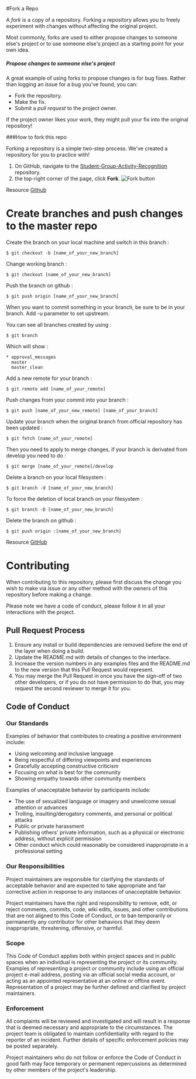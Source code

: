 #Fork a Repo 

A *fork* is a copy of a repository. Forking a repository allows you to freely experiment with changes without affecting the original project.

Most commonly, forks are used to either propose changes to someone else's project or to use someone else's project as a starting point for your own idea.

##### Propose changes to someone else's project

A great example of using forks to propose changes is for bug fixes. Rather than logging an issue for a bug you've found, you can:

- Fork the repository.
- Make the fix.
- Submit a *pull request* to the project owner.

If the project owner likes your work, they might pull your fix into the original repository!

###How to fork this repo

Forking a repository is a simple two-step process. We've created a repository for you to practice with!

1. On GitHub, navigate to the [Student-Group-Activity-Recognition](https://github.com/prateekiiest/Student-Group-Activity-Recognition) repository.
2. the top-right corner of the page, click **Fork**. ![Fork button](https://help.github.com/assets/images/help/repository/fork_button.jpg)

Resource [Github](https://help.github.com/articles/fork-a-repo/)



# Create branches and push changes to the master repo

Create the branch on your local machine and switch in this branch :

```
$ git checkout -b [name_of_your_new_branch]
```

Change working branch :

```
$ git checkout [name_of_your_new_branch]
```

Push the branch on github :

```
$ git push origin [name_of_your_new_branch]
```

When you want to commit something in your branch, be sure to be in your branch. Add -u parameter to set upstream.

You can see all branches created by using :

```
$ git branch
```

Which will show :

```
* approval_messages
  master
  master_clean
```

Add a new remote for your branch :

```
$ git remote add [name_of_your_remote] 
```

Push changes from your commit into your branch :

```
$ git push [name_of_your_new_remote] [name_of_your_branch]
```

Update your branch when the original branch from official repository has been updated :

```
$ git fetch [name_of_your_remote]
```

Then you need to apply to merge changes, if your branch is derivated from develop you need to do :

```
$ git merge [name_of_your_remote]/develop
```

Delete a branch on your local filesystem :

```
$ git branch -d [name_of_your_new_branch]
```

To force the deletion of local branch on your filesystem :

```
$ git branch -D [name_of_your_new_branch]
```

Delete the branch on github :

```
$ git push origin :[name_of_your_new_branch]
```

Resource [GitHub](https://github.com/Kunena/Kunena-Forum/wiki/Create-a-new-branch-with-git-and-manage-branches)

# Contributing

When contributing to this repository, please first discuss the change you wish to make via issue or any other method with the owners of this repository before making a change. 

Please note we have a code of conduct, please follow it in all your interactions with the project.

## Pull Request Process

1. Ensure any install or build dependencies are removed before the end of the layer when doing a 
   build.
2. Update the README.md with details of changes to the interface.
3. Increase the version numbers in any examples files and the README.md to the new version that this
   Pull Request would represent. 
4. You may merge the Pull Request in once you have the sign-off of two other developers, or if you 
   do not have permission to do that, you may request the second reviewer to merge it for you.

## Code of Conduct

### Our Standards

Examples of behavior that contributes to creating a positive environment
include:

* Using welcoming and inclusive language
* Being respectful of differing viewpoints and experiences
* Gracefully accepting constructive criticism
* Focusing on what is best for the community
* Showing empathy towards other community members

Examples of unacceptable behavior by participants include:

* The use of sexualized language or imagery and unwelcome sexual attention or
  advances
* Trolling, insulting/derogatory comments, and personal or political attacks
* Public or private harassment
* Publishing others' private information, such as a physical or electronic
  address, without explicit permission
* Other conduct which could reasonably be considered inappropriate in a
  professional setting

### Our Responsibilities

Project maintainers are responsible for clarifying the standards of acceptable
behavior and are expected to take appropriate and fair corrective action in
response to any instances of unacceptable behavior.

Project maintainers have the right and responsibility to remove, edit, or
reject comments, commits, code, wiki edits, issues, and other contributions
that are not aligned to this Code of Conduct, or to ban temporarily or
permanently any contributor for other behaviors that they deem inappropriate,
threatening, offensive, or harmful.

### Scope

This Code of Conduct applies both within project spaces and in public spaces
when an individual is representing the project or its community. Examples of
representing a project or community include using an official project e-mail
address, posting via an official social media account, or acting as an appointed
representative at an online or offline event. Representation of a project may be
further defined and clarified by project maintainers.

### Enforcement

All complaints will be reviewed and investigated and will result in a response that
is deemed necessary and appropriate to the circumstances. The project team is
obligated to maintain confidentiality with regard to the reporter of an incident.
Further details of specific enforcement policies may be posted separately.

Project maintainers who do not follow or enforce the Code of Conduct in good
faith may face temporary or permanent repercussions as determined by other
members of the project's leadership.

